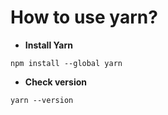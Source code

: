 # How to use yarn?
- **Install Yarn**
```shell
npm install --global yarn
```
- **Check version**
```shell
yarn --version
```
